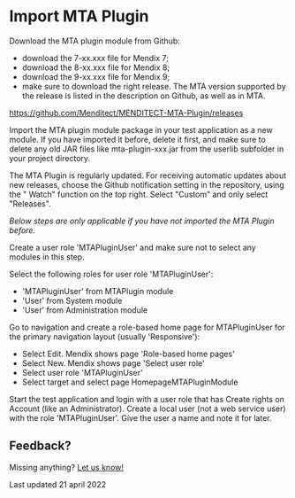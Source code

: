 # Import MTA Plugin

Download the MTA plugin module from Github:
- download the 7-xx.xxx file for Mendix 7;
- download the 8-xx.xxx file for Mendix 8;
- download the 9-xx.xxx file for Mendix 9;
- make sure to download the right release. The MTA version supported by the release is listed in the description on Github, as well as in MTA. 

https://github.com/Menditect/MENDITECT-MTA-Plugin/releases   

Import the MTA plugin module package in your test application as a new module. If you have imported it before, delete it first, and make sure to delete any old JAR files like mta-plugin-xxx.jar from the userlib subfolder in your project directory. 

The MTA Plugin is regularly updated. For receiving automatic updates about new releases, choose the Github notification setting in the repository, using the "<i class="fa fa-eye"></i> Watch" function on the top right. Select "Custom" and only select "Releases". 

*Below steps are only applicable if you have not imported the MTA Plugin before.*

Create a user role 'MTAPluginUser' and make sure not to select any modules in this step.

Select the following roles for user role 'MTAPluginUser':

- 'MTAPluginUser' from MTAPlugin module
- 'User' from System module
- 'User' from Administration module

Go to navigation and create a role-based home page for MTAPluginUser for the primary navigation layout (usually 'Responsive'):

- Select Edit. Mendix shows page 'Role-based home pages'
- Select New. Mendix shows page 'Select user role'
- Select user role 'MTAPluginUser'
- Select target and select page HomepageMTAPluginModule

Start the test application and login with a user role that has Create rights on Account (like an Administrator). Create a local user (not a web service user) with the role 'MTAPluginUser'. Give the user a name and note it for later.

## Feedback?
Missing anything? [Let us know!](mailto:support@menditect.com)

Last updated 21 april 2022